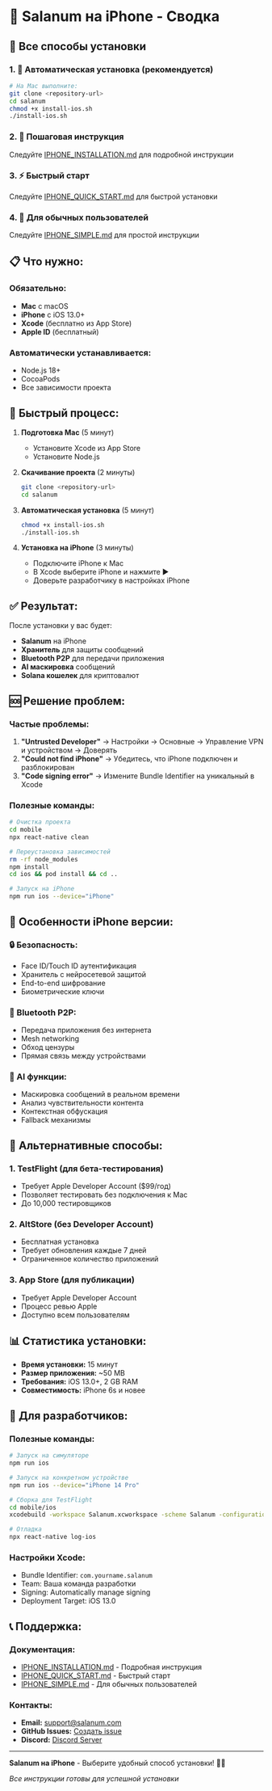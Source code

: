 # 📱 Salanum на iPhone - Сводка

## 🎯 Все способы установки

### 1. 🚀 Автоматическая установка (рекомендуется)
```bash
# На Mac выполните:
git clone <repository-url>
cd salanum
chmod +x install-ios.sh
./install-ios.sh
```

### 2. 📖 Пошаговая инструкция
Следуйте [IPHONE_INSTALLATION.md](IPHONE_INSTALLATION.md) для подробной инструкции

### 3. ⚡ Быстрый старт
Следуйте [IPHONE_QUICK_START.md](IPHONE_QUICK_START.md) для быстрой установки

### 4. 👥 Для обычных пользователей
Следуйте [IPHONE_SIMPLE.md](IPHONE_SIMPLE.md) для простой инструкции

## 📋 Что нужно:

### Обязательно:
- **Mac** с macOS
- **iPhone** с iOS 13.0+
- **Xcode** (бесплатно из App Store)
- **Apple ID** (бесплатный)

### Автоматически устанавливается:
- Node.js 18+
- CocoaPods
- Все зависимости проекта

## 🚀 Быстрый процесс:

1. **Подготовка Mac** (5 минут)
   - Установите Xcode из App Store
   - Установите Node.js

2. **Скачивание проекта** (2 минуты)
   ```bash
   git clone <repository-url>
   cd salanum
   ```

3. **Автоматическая установка** (5 минут)
   ```bash
   chmod +x install-ios.sh
   ./install-ios.sh
   ```

4. **Установка на iPhone** (3 минуты)
   - Подключите iPhone к Mac
   - В Xcode выберите iPhone и нажмите ▶️
   - Доверьте разработчику в настройках iPhone

## ✅ Результат:

После установки у вас будет:
- **Salanum** на iPhone
- **Хранитель** для защиты сообщений
- **Bluetooth P2P** для передачи приложения
- **AI маскировка** сообщений
- **Solana кошелек** для криптовалют

## 🆘 Решение проблем:

### Частые проблемы:
1. **"Untrusted Developer"** → Настройки → Основные → Управление VPN и устройством → Доверять
2. **"Could not find iPhone"** → Убедитесь, что iPhone подключен и разблокирован
3. **"Code signing error"** → Измените Bundle Identifier на уникальный в Xcode

### Полезные команды:
```bash
# Очистка проекта
cd mobile
npx react-native clean

# Переустановка зависимостей
rm -rf node_modules
npm install
cd ios && pod install && cd ..

# Запуск на iPhone
npm run ios --device="iPhone"
```

## 📱 Особенности iPhone версии:

### 🔒 Безопасность:
- Face ID/Touch ID аутентификация
- Хранитель с нейросетевой защитой
- End-to-end шифрование
- Биометрические ключи

### 📶 Bluetooth P2P:
- Передача приложения без интернета
- Mesh networking
- Обход цензуры
- Прямая связь между устройствами

### 🤖 AI функции:
- Маскировка сообщений в реальном времени
- Анализ чувствительности контента
- Контекстная обфускация
- Fallback механизмы

## 🎯 Альтернативные способы:

### 1. TestFlight (для бета-тестирования)
- Требует Apple Developer Account ($99/год)
- Позволяет тестировать без подключения к Mac
- До 10,000 тестировщиков

### 2. AltStore (без Developer Account)
- Бесплатная установка
- Требует обновления каждые 7 дней
- Ограниченное количество приложений

### 3. App Store (для публикации)
- Требует Apple Developer Account
- Процесс ревью Apple
- Доступно всем пользователям

## 📊 Статистика установки:

- **Время установки:** 15 минут
- **Размер приложения:** ~50 MB
- **Требования:** iOS 13.0+, 2 GB RAM
- **Совместимость:** iPhone 6s и новее

## 🔧 Для разработчиков:

### Полезные команды:
```bash
# Запуск на симуляторе
npm run ios

# Запуск на конкретном устройстве
npm run ios --device="iPhone 14 Pro"

# Сборка для TestFlight
cd mobile/ios
xcodebuild -workspace Salanum.xcworkspace -scheme Salanum -configuration Release -destination generic/platform=iOS -archivePath Salanum.xcarchive archive

# Отладка
npx react-native log-ios
```

### Настройки Xcode:
- Bundle Identifier: `com.yourname.salanum`
- Team: Ваша команда разработки
- Signing: Automatically manage signing
- Deployment Target: iOS 13.0

## 📞 Поддержка:

### Документация:
- [IPHONE_INSTALLATION.md](IPHONE_INSTALLATION.md) - Подробная инструкция
- [IPHONE_QUICK_START.md](IPHONE_QUICK_START.md) - Быстрый старт
- [IPHONE_SIMPLE.md](IPHONE_SIMPLE.md) - Для обычных пользователей

### Контакты:
- **Email:** support@salanum.com
- **GitHub Issues:** [Создать issue](https://github.com/your-repo/issues)
- **Discord:** [Discord Server](https://discord.gg/salanum)

---

**Salanum на iPhone** - Выберите удобный способ установки! 📱🚀

*Все инструкции готовы для успешной установки*
